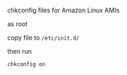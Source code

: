 chkconfig files for Amazon Linux AMIs

as root

copy file to `/etc/init.d/`

then run 

`chkconfig on` <filename>
